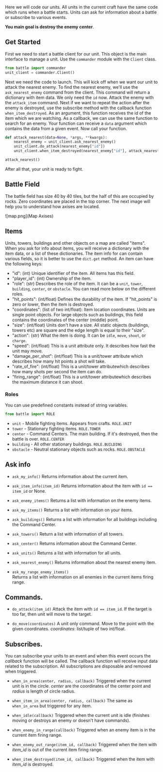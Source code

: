 Here we will code our units. All units in the current craft have the same code which runs when a battle starts. Units can ask for information about a battle or subscribe to various events.

**You main goal is destroy the enemy center**.

## Get Started

First we need to start a battle client for our unit.
This object is the main interface to manage a unit.
Use the `commander` module with the `Client` class.

```python
from battle import commander
unit_client = commander.Client()
```

Next we need the code to launch. This will kick off when we want our unit to attack the nearest enemy.
To find the nearest enemy, we'll use the `ask_nearest_enemy` command from the client.
This command will return a dictionary with item data. We only need the `id` now.
Attack the enemy with the `attack_item` command.
Next if we want to repeat the action after the enemy is destroyed, use the subscribe method with the
callback function `when_item_destroyed`. As an argument, this function receives the
id of the item which we are watching. As a callback, we can use the same function to
search for an enemy. Your function can receive a `data` argument which contains the data from a given event.
Now call your function.


```python
def attack_nearest(data=None, *args, **kwargs):
    nearest_enemy = unit_client.ask_nearest_enemy()
    unit_client.do_attack(nearest_enemy["id"])
    unit_client.when_item_destroyed(nearest_enemy["id"], attack_nearest)

attack_nearest()
```

After all that, your unit is ready to fight.

## Battle Field

The battle field has size 40 by 40 tiles, but the half of this are occupied by rocks.
Zero coordinates are placed in the top corner. 
The next image will help you to understand how axises are located.
 
![map.png](Map Axises)
 
## Items

Units, towers, buildings and other objects on a map are called "items".
When you ask for info about items, you will receive a dictionary with the item data, or
a list of these dictionaries. The item info for can contain various fields, so it is better to use the `dict.get` method. An item can have the following keys:

- "id": (int) Unique identifier of the item. All items has this field.
- "player_id": (int) Ownership of the item.
- "role": (str) Describes the role of the item. It can be a `unit`, `tower`, `building`, `center`, or `obstacle`. You can read more below on the different roles.
- "hit_points": (int/float) Defines the durability of the item. If "hit_points" is zero or lower, then
  the item is destroyed.
- "coordinates": (list of two int/float): Item location coordinates. Units are single point objects.
  For large objects such as buildings, this field contains the coordinates of the center (middle) point.
- "size": (int/float) Units don't have a size. All static objects (buildings, towers etc) are
  square and the edge length is equal to their "size".
- "action": (str) What the item is doing. It can be `idle`, `move`, `shoot`, or `charge`.
- "speed": (int/float) This is a unit attribute only. It describes how fast the unit may move.
- "damage_per_shot": (int/float) This is a unit/tower attribute which describes how many hit points a shot will take.
- "rate_of_fire": (int/float) This is a unit/tower attributewhich describes how many shots per second the item can do.
- "firing_range": (int/float) This is a unit/tower attributewhich describes the maximum distance it can shoot.


### Roles

You can use predefined constants instead of string variables.

```python
from battle import ROLE
```

- `unit` - Mobile fighting items. Appears from crafts. `ROLE.UNIT`
- `tower` - Stationary fighting items. `ROLE.TOWER`
- `center` - Command Centers. The main building. If it's destroyed, then the battle is over. `ROLE.CENTER`
- `building` - All other stationary buildings. `ROLE.BUILDING`
- `obstacle` - Neutral stationary objects such as rocks. `ROLE.OBSTACLE`

## Ask info

- `ask_my_info()` Returns information about the current item.

- `ask_item_info(item_id)` Returns information about the item with `id == item_id` or None.

- `ask_enemy_items()` Returns a list with information on the enemy items.

- `ask_my_items()` Returns a list with information on your items.

- `ask_buildings()` Returns a list with information for all buildings including the Command Center.

- `ask_towers()` Return a list with information of all towers.

- `ask_center()` Returns information about the Command Center.

- `ask_units()` Returns a list with information for all units.

- `ask_nearest_enemy()` Returns information about the nearest enemy item.

- `ask_my_range_enemy_items()`  
    Returns a list with information on all enemies in the current items firing range.

## Commands.

- `do_attack(item_id)` Attack the item with `id == item_id`.
    If the target is too far, then unit will move to the target.

- `do_move(coordinates)` A unit only command.
    Move to the point with the given coordinates. _coordinates_: list/tuple of two int/float.


## Subscribes.

You can subscribe your units to an event and when this event occurs the _callback_ function
will be called. The callback function will receive input data related to the subscription.
All subscriptions are disposable and removed when triggered.

- `when_in_area(center, radius, callback)` Triggered when the current unit is in
  the circle. _center_ are the coordinates of the center point and _radius_ is length of circle radius.

- `when_item_in_area(center, radius, callback)` The same as `when_in_area` but
  triggered for any item.

- `when_idle(callback)` Triggered when the current unit is idle (finishes moving or
  destroys an enemy or doesn't have commands).

- `when_enemy_in_range(callback)` Triggered when an enemy item is in the current item
  firing range.

- `when_enemy_out_range(item_id, callback)` Triggered when the item with _item_id_ is
  out of the current item firing range.

- `when_item_destroyed(item_id, callback)` Triggered when the item with _item_id_ is destroyed.
